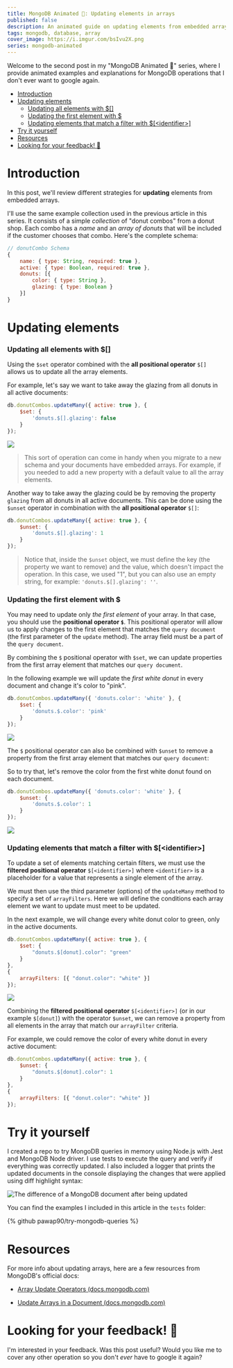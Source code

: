 ```yaml
---
title: MongoDB Animated 🍩: Updating elements in arrays
published: false
description: An animated guide on updating elements from embedded arrays in MongoDB, so you don't ever have to google that again.
tags: mongodb, database, array
cover_image: https://i.imgur.com/bsIvu2X.png
series: mongodb-animated
---
```


Welcome to the second post in my "MongoDB Animated 🍩" series, where I provide animated examples and explanations for MongoDB operations that I don't ever want to google again.

- [Introduction](#introduction)
- [Updating elements](#updating-elements)
    - [Updating all elements with $[]](#updating-all-elements-with-)
    - [Updating the first element with $](#updating-the-first-element-with-)
    - [Updating elements that match a filter with $[\<identifier\>]](#updating-elements-that-match-a-filter-with-identifier)
- [Try it yourself](#try-it-yourself)
- [Resources](#resources)
- [Looking for your feedback! 💬](#looking-for-your-feedback-)

# Introduction 

In this post, we'll review different strategies for **updating** elements from embedded arrays.

I'll use the same example collection used in the previous article in this series. It consists of a simple *collection* of "donut combos" from a donut shop. Each combo has a *name* and an *array of donuts* that will be included if the customer chooses that combo. Here's the complete schema:

```js
// donutCombo Schema
{
    name: { type: String, required: true },
    active: { type: Boolean, required: true },
    donuts: [{
        color: { type: String },
        glazing: { type: Boolean }
    }]
}
```

# Updating elements

### Updating all elements with $[]
Using the `$set` operator combined with the **all positional operator** `$[]` allows us to update all the array elements. 

For example, let's say we want to take away the glazing from all donuts in all active documents:

```js
db.donutCombos.updateMany({ active: true }, {  
    $set: {  
        'donuts.$[].glazing': false 
    }  
});
```

![](https://i.imgur.com/shQ5VEd.gif)

> This sort of operation can come in handy when you migrate to a new schema and your documents have embedded arrays. For example, if you needed to add a new property with a default value to all the array elements.

Another way to take away the glazing could be by removing the property `glazing` from all donuts in all active documents.
This can be done using the `$unset` operator in combination with the **all positional operator** `$[]`:

```js
db.donutCombos.updateMany({ active: true }, { 
    $unset: { 
        'donuts.$[].glazing': 1 
    } 
});
```
> Notice that, inside the `$unset` object, we must define the key (the property we want to remove) and the value, which doesn't impact the operation. In this case, we used "1", but you can also use an empty string, for example: `'donuts.$[].glazing': ''`.

### Updating the first element with $
You may need to update only *the first element* of your array. In that case, you should use the **positional operator `$`**. This positional operator will allow us to apply changes to the first element that matches the `query document` (the first parameter of the `update` method). The array field must be a part of the `query document`.

By combining the `$` positional operator with `$set`, we can update properties from the first array element that matches our `query document`. 

In the following example we will update the *first white donut* in every document and change it's color to "pink".
```js
db.donutCombos.updateMany({ 'donuts.color': 'white' }, { 
    $set: { 
        'donuts.$.color': 'pink'
    } 
});
```

![](https://i.imgur.com/0aC61sd.gif)

The `$` positional operator can also be combined with `$unset` to remove a property from the first array element that matches our `query document`:

So to try that, let's remove the color from the first white donut found on each document.
```js
db.donutCombos.updateMany({ 'donuts.color': 'white' }, { 
    $unset: { 
        'donuts.$.color': 1 
    } 
});
```

![](https://i.imgur.com/yUQC3ek.gif)

### Updating elements that match a filter with $[\<identifier\>]
To update a set of elements matching certain filters, we must use the **filtered positional operator** `$[<identifier>]`  where `<identifier>` is a placeholder for a value that represents a single element of the array.

We must then use the third parameter (options) of the `updateMany` method to specify a set of `arrayFilters`. Here we will define the conditions each array element we want to update must meet to be updated.

In the next example, we will change every white donut color to green, only in the active documents.

```js
db.donutCombos.updateMany({ active: true }, { 
    $set: { 
        "donuts.$[donut].color": "green" 
    } 
}, 
{ 
    arrayFilters: [{ "donut.color": "white" }] 
});
```

![](https://i.imgur.com/CPX9why.gif)

Combining the **filtered positional operator** `$[<identifier>]` (or in our example `$[donut]`) with the operator `$unset`, we can remove a property from all elements in the array that match our `arrayFilter` criteria.

For example, we could remove the color of every white donut in every active document:

```js
db.donutCombos.updateMany({ active: true }, { 
    $unset: { 
        "donuts.$[donut].color": 1
    } 
}, 
{ 
    arrayFilters: [{ "donut.color": "white" }] 
});
```

# Try it yourself

I created a repo to try MongoDB queries in memory using Node.js with Jest and MongoDB Node driver. I use tests to execute the query and verify if everything was correctly updated. I also included a logger that prints the updated documents in the console displaying the changes that were applied using diff highlight syntax:

![The difference of a MongoDB document after being updated](https://i.imgur.com/8yGmVkY.png)

You can find the examples I included in this article in the `tests` folder:

{% github pawap90/try-mongodb-queries %}

# Resources
For more info about updating arrays, here are a few resources from MongoDB's official docs:

- [Array Update Operators (docs.mongodb.com)](https://docs.mongodb.com/manual/reference/operator/update-array/)

- [Update Arrays in a Document (docs.mongodb.com)](https://docs.mongodb.com/drivers/node/fundamentals/crud/write-operations/embedded-arrays)

# Looking for your feedback! 💬
I'm interested in your feedback. Was this post useful? Would you like me to cover any other operation so you don't *ever* have to google it again?